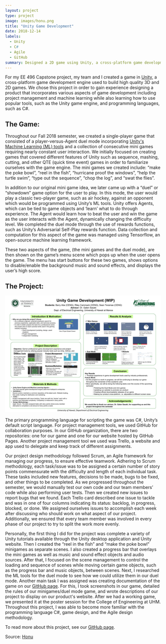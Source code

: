```yaml
---
layout: project
type: project
image: images/honu.png
title: "Unity Game Development"
date: 2018-12-14
labels:
  - Unity
  - C#
  - Agile
  - GitHub
summary: Designed a 2D game using Unity, a cross-platform game development engine, that consists of a duel mode against a Unity Machine Learning Agent and a collection of consecutive mini games scripted in C#
---
```

For my EE 496 Capstone project, my team and I created a game in [Unity](https://unity3d.com), a cross-platform game development engine used to build high quality 3D and 2D games. We chose this project in order to gain experience designing a product that incorporates various aspects of game development including project management and machine learning while also learning how to use popular tools, such as the Unity game engine, and programming languages, such as C#. 

## The Game:
Throughout our Fall 2018 semester, we created a single-player game that consisted of a player-versus-Agent duel mode incorporating [Unity's Machine Learning (ML) tools](https://unity3d.com/machine-learning) and a collection of consecutive mini games requiring nearly constant user interaction.  We initially focused on creating games that covered different features of Unity such as sequence, mashing, cutting, and other QTE (quick time event) games in order to familiarize ourselves with the game engine. The mini games we created include: “make the poke bowl”, “reel in the fish”, “hurricane proof the windows”, “help the turtle swim”, “type out the sequence”, “chop the log”, and “swat the flies”. 

In addition to our original mini game idea, we later came up with a “duel” or “showdown” game option for the user to play.  In this mode, the user would play a classic two-player game, such as air hockey, against an opponent which would be programmed using Unity’s ML tools.  Unity offers Agents, which can be tied to game objects and ‘learn’ what to do through experience.  The Agent would learn how to beat the user and win the game as the user interacts with the Agent, dynamically changing the difficulty level.  We completed the duel mode through the use of rewards functions, such as Unity’s Adversarial Self-Play rewards function.  Data collection and computation for this aspect of the game was managed using Tensorflow, an open-source machine learning framework. 

These two aspects of the game, (the mini games and the duel mode), are then shown on the game’s menu scene which pops up when the user opens the game.  The menu has start buttons for these two games, shows options to disable/enable the background music and sound effects, and displays the user’s high score.  

## The Project:
<img class="ui large centered image" src="../images/496poster.jpg">

The primary programming language for scripting the game was C#, Unity’s default script language.  For project management tools, we used GitHub for collaboration purposes.  In our GitHub organization, there are two repositories: one for our game and one for our website hosted by GitHub Pages.  Another project management tool we used was Trello, a website and app used to delegate and keep track of different assignments.  

Our project design methodology followed Scrum, an Agile framework for managing our progress, to ensure effective teamwork.  Adhering to Scrum methodology, each task/issue was to be assigned a certain number of story points commensurate with the difficulty and length of each individual task.  These tasks included new features, decisions to be made, bugs to be fixed, and other things to be completed.  As we progressed throughout the semester, we would manually test our own code and our team members’ code while also performing user tests.  Then we created new issues to report bugs that we found.  Each Trello card described one issue to tackle and was in one of four columns indicating its status: backlog, in progress, blocked, or done.  We assigned ourselves issues to accomplish each week after discussing who should work on what aspect of our project.  Additionally, we ensured that every team member was involved in every phase of our project to try to split the work more evenly. 

Personally, the first thing I did for the project was complete a variety of Unity tutorials available through the Unity desktop application and Unity website.  Then I created the “reel in the fish” and “make the poke bowl” minigames as separate scenes. I also created a progress bar that overlays the mini games as well as music and sound effect objects and audio sources. After that, I focused on the scene management to control the loading and sequence of scenes while moving certain game objects, such as the progress bar and music objects, between scenes. Next, I researched the ML tools for the duel mode to see how we could utilize them in our duel mode. Another main task I was assigned was creating documentation of the game on our [GitHub page](https://ee-496.github.io/). For this, I took screenshots in our game, detailed the rules of our minigames/duel mode game, and wrote descriptions of our project to display on our product's website.  After we had a working game, we presented it at the poster session for the College of Engineering at UHM. Throughout this project, I was able to become more familiar with the programming language C#, game design, and the Agile design methodology. 

To read more about this project, see our [GitHub page](https://ee-496.github.io/).  

Source: <a href="https://github.com/EE-496/honu"><i class="large github icon "></i>Honu</a>

